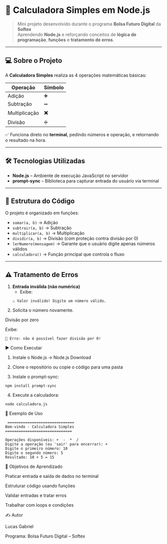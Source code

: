 # 🎉 Calculadora Simples em Node.js

> Mini projeto desenvolvido durante o programa **Bolsa Futuro Digital** da **Softex**  
> Aprendendo **Node.js** e reforçando conceitos de **lógica de programação**, **funções** e **tratamento de erros**.

---

## 💻 Sobre o Projeto

A **Calculadora Simples** realiza as 4 operações matemáticas básicas:

| Operação        | Símbolo |
|-----------------|---------|
| Adição          | ➕      |
| Subtração       | ➖      |
| Multiplicação   | ✖️      |
| Divisão         | ➗      |

✅ Funciona direto no **terminal**, pedindo números e operação, e retornando o resultado na hora.

---

## 🛠 Tecnologias Utilizadas

- **Node.js** – Ambiente de execução JavaScript no servidor  
- **prompt-sync** – Biblioteca para capturar entrada do usuário via terminal  

---

## 📂 Estrutura do Código

O projeto é organizado em funções:

- `somar(a, b)` → Adição  
- `subtrair(a, b)` → Subtração  
- `multiplicar(a, b)` → Multiplicação  
- `dividir(a, b)` → Divisão (com proteção contra divisão por 0)  
- `lerNumero(mensagem)` → Garante que o usuário digite apenas números válidos  
- `calculadora()` → Função principal que controla o fluxo  

---

## ⚠️ Tratamento de Erros

1. **Entrada inválida (não numérica)**  
   - Exibe:
   ```text
   ⚠️ Valor inválido! Digite um número válido.
2. Solicita o número novamente.

Divisão por zero

Exibe:
   ```text
🚫 Erro: não é possível fazer divisão por 0!
   ```
▶️ Como Executar

1. Instale o Node.js → Node.js Download

2. Clone o repositório ou copie o código para uma pasta

3. Instale o prompt-sync:
 ```text
npm install prompt-sync
   ```
4. Execute a calculadora:
 ```text
node calculadora.js
   ```
📌 Exemplo de Uso
 ```text
  ==============================
 Bem-vindo - Calculadora Simples
==============================

Operações disponíveis: +  -  *  /
Digite a operação (ou 'sair' para encerrar): +
Digite o primeiro número: 10
Digite o segundo número: 5
Resultado: 10 + 5 = 15
```

🎯 Objetivos de Aprendizado

Praticar entrada e saída de dados no terminal

Estruturar código usando funções

Validar entradas e tratar erros

Trabalhar com loops e condições

✍️ Autor

Lucas Gabriel

Programa: Bolsa Futuro Digital – Softex

  


